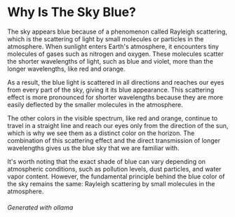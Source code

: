 # Why Is The Sky Blue?
The sky appears blue because of a phenomenon called Rayleigh scattering, which is the scattering of light by small molecules or particles in the atmosphere. When sunlight enters Earth's atmosphere, it encounters tiny molecules of gases such as nitrogen and oxygen. These molecules scatter the shorter wavelengths of light, such as blue and violet, more than the longer wavelengths, like red and orange.

As a result, the blue light is scattered in all directions and reaches our eyes from every part of the sky, giving it its blue appearance. This scattering effect is more pronounced for shorter wavelengths because they are more easily deflected by the smaller molecules in the atmosphere.

The other colors in the visible spectrum, like red and orange, continue to travel in a straight line and reach our eyes only from the direction of the sun, which is why we see them as a distinct color on the horizon. The combination of this scattering effect and the direct transmission of longer wavelengths gives us the blue sky that we are familiar with.

It's worth noting that the exact shade of blue can vary depending on atmospheric conditions, such as pollution levels, dust particles, and water vapor content. However, the fundamental principle behind the blue color of the sky remains the same: Rayleigh scattering by small molecules in the atmosphere.

###### Generated with ollama
